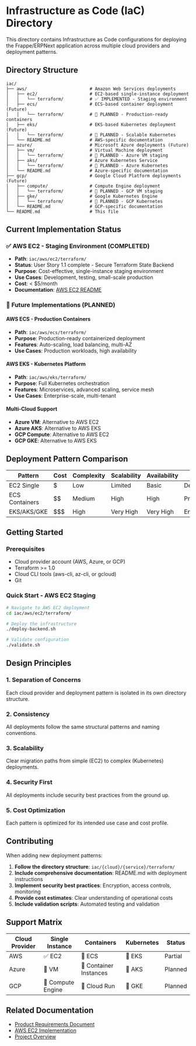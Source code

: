 # Infrastructure as Code (IaC) Directory

This directory contains Infrastructure as Code configurations for deploying the Frappe/ERPNext application across multiple cloud providers and deployment patterns.

## Directory Structure

```
iac/
├── aws/                        # Amazon Web Services deployments
│   ├── ec2/                    # EC2-based single-instance deployment
│   │   └── terraform/          # ✅ IMPLEMENTED - Staging environment
│   ├── ecs/                    # ECS-based container deployment (Future)
│   │   └── terraform/          # 🔄 PLANNED - Production-ready containers
│   ├── eks/                    # EKS-based Kubernetes deployment (Future)
│   │   └── terraform/          # 🔄 PLANNED - Scalable Kubernetes
│   └── README.md               # AWS-specific documentation
├── azure/                      # Microsoft Azure deployments (Future)
│   ├── vm/                     # Virtual Machine deployment
│   │   └── terraform/          # 🔄 PLANNED - Azure VM staging
│   ├── aks/                    # Azure Kubernetes Service
│   │   └── terraform/          # 🔄 PLANNED - Azure Kubernetes
│   └── README.md               # Azure-specific documentation
├── gcp/                        # Google Cloud Platform deployments (Future)
│   ├── compute/                # Compute Engine deployment
│   │   └── terraform/          # 🔄 PLANNED - GCP VM staging
│   ├── gke/                    # Google Kubernetes Engine
│   │   └── terraform/          # 🔄 PLANNED - GCP Kubernetes
│   └── README.md               # GCP-specific documentation
└── README.md                   # This file
```

## Current Implementation Status

### ✅ **AWS EC2 - Staging Environment (COMPLETED)**
- **Path**: `iac/aws/ec2/terraform/`
- **Status**: User Story 1.1 complete - Secure Terraform State Backend
- **Purpose**: Cost-effective, single-instance staging environment
- **Use Cases**: Development, testing, small-scale production
- **Cost**: < $5/month
- **Documentation**: [AWS EC2 README](aws/ec2/terraform/README.md)

### 🔄 **Future Implementations (PLANNED)**

#### AWS ECS - Production Containers
- **Path**: `iac/aws/ecs/terraform/`
- **Purpose**: Production-ready containerized deployment
- **Features**: Auto-scaling, load balancing, multi-AZ
- **Use Cases**: Production workloads, high availability

#### AWS EKS - Kubernetes Platform
- **Path**: `iac/aws/eks/terraform/`
- **Purpose**: Full Kubernetes orchestration
- **Features**: Microservices, advanced scaling, service mesh
- **Use Cases**: Enterprise-scale, multi-tenant

#### Multi-Cloud Support
- **Azure VM**: Alternative to AWS EC2
- **Azure AKS**: Alternative to AWS EKS
- **GCP Compute**: Alternative to AWS EC2
- **GCP GKE**: Alternative to AWS EKS

## Deployment Pattern Comparison

| Pattern | Cost | Complexity | Scalability | Availability | Use Case |
|---------|------|------------|-------------|--------------|----------|
| EC2 Single | $ | Low | Limited | Basic | Development/Staging |
| ECS Containers | $$ | Medium | High | High | Production |
| EKS/AKS/GKE | $$$ | High | Very High | Very High | Enterprise |

## Getting Started

### Prerequisites
- Cloud provider account (AWS, Azure, or GCP)
- Terraform >= 1.0
- Cloud CLI tools (aws-cli, az-cli, or gcloud)
- Git

### Quick Start - AWS EC2 Staging
```bash
# Navigate to AWS EC2 deployment
cd iac/aws/ec2/terraform/

# Deploy the infrastructure
./deploy-backend.sh

# Validate configuration
./validate.sh
```

## Design Principles

### 1. **Separation of Concerns**
Each cloud provider and deployment pattern is isolated in its own directory structure.

### 2. **Consistency**
All deployments follow the same structural patterns and naming conventions.

### 3. **Scalability**
Clear migration paths from simple (EC2) to complex (Kubernetes) deployments.

### 4. **Security First**
All deployments include security best practices from the ground up.

### 5. **Cost Optimization**
Each pattern is optimized for its intended use case and cost profile.

## Contributing

When adding new deployment patterns:

1. **Follow the directory structure**: `iac/{cloud}/{service}/terraform/`
2. **Include comprehensive documentation**: README.md with deployment instructions
3. **Implement security best practices**: Encryption, access controls, monitoring
4. **Provide cost estimates**: Clear understanding of operational costs
5. **Include validation scripts**: Automated testing and validation

## Support Matrix

| Cloud Provider | Single Instance | Containers | Kubernetes | Status |
|----------------|-----------------|------------|------------|--------|
| AWS | ✅ EC2 | 🔄 ECS | 🔄 EKS | Partial |
| Azure | 🔄 VM | 🔄 Container Instances | 🔄 AKS | Planned |
| GCP | 🔄 Compute Engine | 🔄 Cloud Run | 🔄 GKE | Planned |

## Related Documentation

- [Product Requirements Document](../docs/aws/prd-deployment-aws-ec2-phase-1.md)
- [AWS EC2 Implementation](aws/ec2/terraform/README.md)
- [Project Overview](../README.md)
